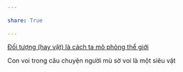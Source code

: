 ---  
share: True  
---  
[Đối tượng (hay vật) là cách ta mô phỏng thể giới](./%C4%90%E1%BB%91i%20t%C6%B0%E1%BB%A3ng%20(hay%20v%E1%BA%ADt)%20l%C3%A0%20c%C3%A1ch%20ta%20m%C3%B4%20ph%E1%BB%8Fng%20th%E1%BB%83%20gi%E1%BB%9Bi.md)  
Con voi trong câu chuyện người mù sờ voi là một siêu vật  
